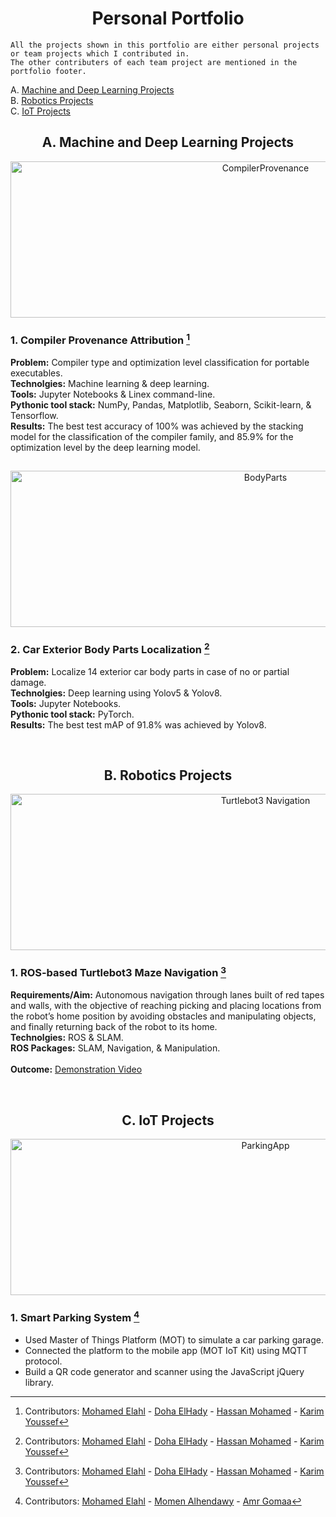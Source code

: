 <h1 align="center">Personal Portfolio</h1>

```
All the projects shown in this portfolio are either personal projects or team projects which I contributed in.
The other contributers of each team project are mentioned in the portfolio footer.
```

A.  [Machine and Deep Learning Projects](#a-machine-and-deep-learning-projects) <br />
B.  [Robotics Projects](#b-robotics-projects) <br />
C.  [IoT Projects](#c-iot-projects)<br />

<h2 align="center">A. Machine and Deep Learning Projects</h2>

<p align="center"> 
<a href="https://github.com/MohamedElahl/Compiler-provenance-using-machine-learning" target="_blank" rel="noreferrer"> <img src="https://user-images.githubusercontent.com/86476979/223572264-e004089b-2efa-4cec-b884-aa18c3db5ee6.png" alt="CompilerProvenance" width="800" height="250"/> </a> </p>

### 1. Compiler Provenance Attribution [^1]

**Problem:** Compiler type and optimization level classification for portable executables.<br />
**Technolgies:** Machine learning & deep learning.<br />
**Tools:** Jupyter Notebooks & Linex command-line.<br />
**Pythonic tool stack:** NumPy, Pandas, Matplotlib, Seaborn, Scikit-learn, & Tensorflow. <br />
**Results:** The best test accuracy of 100% was achieved by the stacking model for the classification of the compiler family, and 85.9%  for the optimization level by the deep learning model.


<h2 align="center"> </h2>

<p align="center"> 
<a href="https://github.com/MohamedElahl/Exterior-Car-Body-Parts-Localization" target="_blank" rel="noreferrer"> <img src="https://user-images.githubusercontent.com/86476979/223578944-41748a39-f16c-4135-a19e-70190d3959d6.png" alt="BodyParts" width="800" height="250"/> </a> </p>

### 2. Car Exterior Body Parts Localization [^1]

**Problem:** Localize 14 exterior car body parts in case of no or partial damage.<br />
**Technolgies:** Deep learning using Yolov5 & Yolov8.<br />
**Tools:** Jupyter Notebooks.<br />
**Pythonic tool stack:** PyTorch. <br />
**Results:** The best test mAP of 91.8% was achieved by Yolov8.

<br />
<h2 align="center">B. Robotics Projects</h2>
<p align="center"> 
<a href="https://github.com/MohamedElahl/TurtleBot3-ROS-Maze-Navigation" target="_blank" rel="noreferrer"> <img src="https://user-images.githubusercontent.com/86476979/223705199-65a0bce0-92c0-4cc8-b6d2-bf77d8a3fd5c.png" alt="Turtlebot3 Navigation" width="800" height="250"/> </a> </p>

### 1. ROS-based Turtlebot3 Maze Navigation [^1]

**Requirements/Aim:** Autonomous navigation through lanes built of red tapes and walls, with the objective of reaching picking and placing locations from the robot’s home position by avoiding obstacles and manipulating objects, and finally returning back of the robot to its home.<br />
**Technolgies:** ROS & SLAM.<br />
**ROS Packages:** SLAM, Navigation, & Manipulation. <br />
<br />
**Outcome:** [Demonstration Video](https://github.com/MohamedElahl/TurtleBot3-ROS-Maze-Navigation/blob/main/Demonstration%20Videos/Tasks%20Demonestration.mp4)

<br />
<h2 align="center">C. IoT Projects</h2>

<p align="center"> 
<a href="https://github.com/MohamedElahl/ParkingApp" target="_blank" rel="noreferrer"> <img src="https://user-images.githubusercontent.com/86476979/223804452-b547548c-37cd-4514-8b05-ef929f56e5cf.png" alt="ParkingApp" width="800" height="250"/> </a> </p>


### 1. Smart Parking System [^2]
- Used Master of Things Platform (MOT) to simulate a car parking garage.
- Connected the platform to the mobile app (MOT IoT Kit) using MQTT protocol.
- Build a QR code generator and scanner using the JavaScript jQuery library.



[^1]: Contributors: 
[Mohamed Elahl](https://github.com/MohamedElahl) - [Doha ElHady](https://github.com/DohaElHady) - [Hassan Mohamed](https://github.com/Hsnmhmd) - [Karim Youssef](https://github.com/KarimYoussef98)
[^2]: Contributors: 
[Mohamed Elahl](https://github.com/MohamedElahl) - [Momen Alhendawy](https://github.com/Malihassan) - [Amr Gomaa](https://github.com/amrogomaa)
